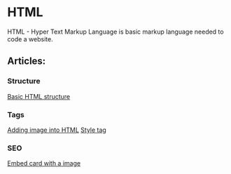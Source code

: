 # HTML
HTML - Hyper Text Markup Language is basic markup language needed to code a website.

## Articles:

### Structure
[Basic HTML structure](/html/fundamentals/structure.html)

### Tags
[Adding image into HTML](/html/tags/image.html)
[Style tag](/html/tags/styletag.md)

### SEO
[Embed card with a image](/html/seo/embedcard.html)

